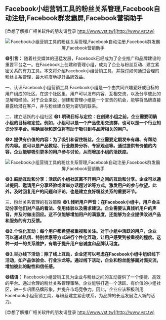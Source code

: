 ## **Facebook小组营销工具的粉丝关系管理,Facebook自动注册,Facebook群发霸屏,Facebook营销助手**

[😍想了解推广相关软件的朋友请登录 http://www.vst.tw](http://www.vst.tw)

 <center><img src="https://vst.tw/MP4/tuiguang/png/0.png" alt="Facebook小组营销工具的粉丝关系管理,Facebook自动注册,Facebook群发霸屏,Facebook营销助手"></center>

**😄引言：**
随着社交媒体的迅猛发展，Facebook已经成为了企业推广和品牌建设的重要平台之一。在Facebook上创建和管理小组，成为了企业与粉丝互动、建立紧密关系的有力工具。本文将介绍Facebook小组营销工具，并探讨如何通过合理的粉丝关系管理，最大程度地提升品牌效益。

一、认识Facebook小组营销工具
Facebook小组是一个由共同兴趣爱好或目标的用户组成的社区。在这个社区里，用户可以发布内容、互相交流，以及分享彼此的见解和经验。对于企业来说，创建和管理小组是一个宝贵的机会，能够将品牌直接暴露给潜在客户，并与粉丝建立更为密切的联系。

二、建立活跃的小组社区
**😄1.明确目标与定位：在创建小组之前，企业需要明确小组的目标和定位。例如，小组可以是一个产品使用交流群，也可以是一个行业知识分享平台。明确目标和定位将有助于吸引到与品牌相关的用户。**

**😄2.提供有价值的内容：为了吸引和留住粉丝，企业需要定期发布有趣、有帮助的内容。这可以是产品教程、行业趋势分析、专家观点等。通过提供有价值的内容，企业能够吸引更多的用户参与讨论，从而增加小组的活跃度。**

 <center><img src="https://vst.tw/MP4/tuiguang/png/4.png" alt="Facebook小组营销工具的粉丝关系管理,Facebook自动注册,Facebook群发霸屏,Facebook营销助手"></center>

**😄3.鼓励互动和分享：活跃的小组社区离不开用户之间的互动和分享。企业可以通过提问、邀请用户分享经验或者举办话题讨论等方式，激发用户的参与欲望。此外，及时回复用户的问题和评论，也是建立良好粉丝关系的重要环节。**

三、粉丝关系管理的有效策略
**😄1.倾听用户声音：在Facebook小组中，用户会主动分享他们对产品的看法、使用体验以及需求建议。企业需要认真倾听用户的声音，并及时做出回应。这不仅能够增加用户的满意度，还能够为企业提供改进产品和服务的有力反馈。**

**😄2.个性化互动：每个用户都希望被重视和关注。对于小组中活跃的用户，企业可以通过私信、特别优惠等方式进行个性化互动，让用户感受到被重视的程度。这种一对一的关系维护，有助于提升用户忠诚度和品牌认可度。**

**😄3.举办线下活动：除了线上互动，企业还可以考虑在Facebook小组中组织线下活动，如产品体验会、行业沙龙等。通过线下活动，企业和粉丝能够面对面交流，增加彼此的黏性和信任感。**

**😄结语：**
Facebook小组营销工具为企业与粉丝之间的互动提供了一个便捷、高效的平台。通过合理的粉丝关系管理策略，企业能够打造一个活跃、有价值的小组社区，进一步巩固品牌形象，并提升市场竞争力。因此，企业应该积极利用Facebook小组营销工具，与粉丝建立紧密联系，为品牌的长远发展注入新的活力。

[😍想了解推广相关软件的朋友请登录 http://www.vst.tw](http://www.vst.tw)



